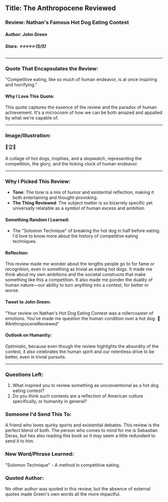 ## Title: The Anthropocene Reviewed
### Review: Nathan's Famous Hot Dog Eating Contest
#### Author: John Green
##### Stars: ⭐⭐⭐⭐⭐ (5/5)

---

### Quote That Encapsulates the Review:

"Competitive eating, like so much of human endeavor, is at once inspiring and horrifying."

#### Why I Love This Quote:

This quote captures the essence of the review and the paradox of human achievement. It's a microcosm of how we can be both amazed and appalled by what we're capable of.

---

### Image/Illustration:

🌭🏆🌭

A collage of hot dogs, trophies, and a stopwatch, representing the competition, the glory, and the ticking clock of human endeavor.

---

### Why I Picked This Review:

- **Tone**: The tone is a mix of humor and existential reflection, making it both entertaining and thought-provoking.
- **The Thing Reviewed**: The subject matter is so bizarrely specific yet universally relatable as a symbol of human excess and ambition.

#### Something Random I Learned:

- The "Solomon Technique" of breaking the hot dog in half before eating. I'd love to know more about the history of competitive eating techniques.

#### Reflection:

This review made me wonder about the lengths people go to for fame or recognition, even in something as trivial as eating hot dogs. It made me think about my own ambitions and the societal constructs that make something like this a competition. It also made me ponder the duality of human nature—our ability to turn anything into a contest, for better or worse.

#### Tweet to John Green:

"Your review on Nathan's Hot Dog Eating Contest was a rollercoaster of emotions. You've made me question the human condition over a hot dog. 🌭 #AnthropoceneReviewed"

#### Outlook on Humanity:

Optimistic, because even though the review highlights the absurdity of the contest, it also celebrates the human spirit and our relentless drive to be better, even in trivial pursuits.

---

### Questions Left:

1. What inspired you to review something as unconventional as a hot dog eating contest?
2. Do you think such contests are a reflection of American culture specifically, or humanity in general?

### Someone I'd Send This To:

A friend who loves quirky sports and existential debates. This review is the perfect blend of both. The person who comes to mind for me is Sebastian Deras, but hes also reading this book so it may seem a little redundant to send it to him.

### New Word/Phrase Learned:

"Solomon Technique" - A method in competitive eating.

### Quoted Author:

No other author was quoted in this review, but the absence of external quotes made Green's own words all the more impactful.
